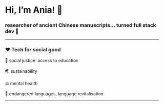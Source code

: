 <h1>Hi, I’m Ania! 🤸‍</h1>

<h3> researcher of ancient Chinese manuscripts... turned full stack dev 🐣 </h3>

<hr>
<h3> ❤️ Tech for social good </h3>

 🙌  social justice: access to education <br>
 <br>
 🌏  sustainability <br>
 <br>
 ⚖️  mental health <br>
 <br>
 🔡  endangered languages, language revitalisation
<hr>

